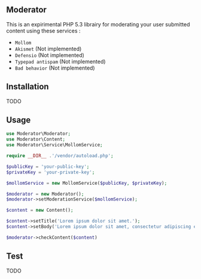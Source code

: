 Moderator
---------

This is an expirimental PHP 5.3 librairy for moderating your user
submitted content using these services :

* `Mollom`
* `Akismet` (Not implemented)
* `Defensio` (Not implemented)
* `Typepad antispam` (Not implemented)
* `Bad behavior` (Not implemented)

Installation
------------

TODO

<!--
The recommended way to install Moderator is through composer.

Just create a `composer.json` file for your project:

``` json
{
    "require": {
        "": "*"
    }
}
```
-->

Usage
-----

``` php
use Moderator\Moderator;
use Moderator\Content;
use Moderator\Service\MollomService;

require __DIR__ .'/vendor/autoload.php';

$publicKey = 'your-public-key';
$privateKey = 'your-private-key';

$mollomService = new MollomService($publicKey, $privateKey);

$moderator = new Moderator();
$moderator->setModerationService($mollomService);

$content = new Content();

$content->setTitle('Lorem ipsum dolor sit amet.');
$content->setBody('Lorem ipsum dolor sit amet, consectetur adipiscing elit. Vestibulum sit amet nulla sed nisl fringilla tincidunt condimentum quis metus. Suspendisse dignissim lacus sit amet turpis dictum rhoncus. Donec fringilla egestas iaculis. Pellentesque diam odio, sagittis a accumsan ac, pellentesque sed ante. Integer quis est et tortor vulputate dictum at eu risus. Mauris ullamcorper sodales quam. Donec vestibulum eros ac leo congue sed aliquet mi convallis. Phasellus pretium aliquet vehicula');

$moderator->checkContent($content)
```

Test
----

TODO

